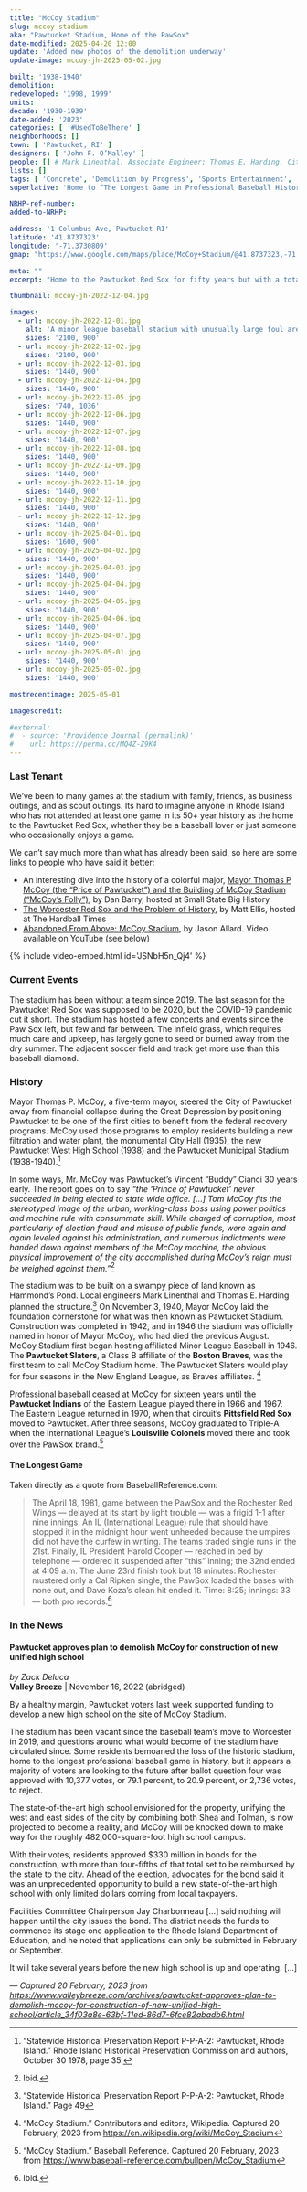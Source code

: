 ```yaml
---
title: "McCoy Stadium"
slug: mccoy-stadium
aka: "Pawtucket Stadium, Home of the PawSox"
date-modified: 2025-04-20 12:00
update: 'Added new photos of the demolition underway'
update-image: mccoy-jh-2025-05-02.jpg

built: '1938-1940'
demolition:
redeveloped: '1998, 1999'
units:
decade: '1930-1939'
date-added: '2023'
categories: [ '#UsedToBeThere' ]
neighborhoods: []
town: [ 'Pawtucket, RI' ]
designers: [ 'John F. O’Malley' ]
people: [] # Mark Linenthal, Associate Engineer; Thomas E. Harding, City Engineer
lists: []
tags: [ 'Concrete', 'Demolition by Progress', 'Sports Entertainment', 'The Superlatives' ]
superlative: 'Home to “The Longest Game in Professional Baseball History,” which occured on April 18 1981 for 33 innings'

NRHP-ref-number:
added-to-NRHP:

address: '1 Columbus Ave, Pawtucket RI'
latitude: '41.8737323'
longitude: '-71.3730809'
gmap: "https://www.google.com/maps/place/McCoy+Stadium/@41.8737323,-71.3730809,16z/data=!4m6!3m5!1s0x89e45ca625dcce45:0x7955f665bc3f8cdc!8m2!3d41.873317!4d-71.3700983!16zL20vMDQ2ODNz"

meta: ""
excerpt: "Home to the Pawtucket Red Sox for fifty years but with a total history of 83 years"

thumbnail: mccoy-jh-2022-12-04.jpg

images:
  - url: mccoy-jh-2022-12-01.jpg
    alt: 'A minor league baseball stadium with unusually large foul area and much space behind home plate. The roof structure was built in the 1940s and cantilevers over the bulk of the stadium seats but none of the infield. The constructions is concrete and brick, with modern accessibility improvements added in the late 1990s.'
    sizes: '2100, 900'
  - url: mccoy-jh-2022-12-02.jpg
    sizes: '2100, 900'
  - url: mccoy-jh-2022-12-03.jpg
    sizes: '1440, 900'
  - url: mccoy-jh-2022-12-04.jpg
    sizes: '1440, 900'
  - url: mccoy-jh-2022-12-05.jpg
    sizes: '740, 1036'
  - url: mccoy-jh-2022-12-06.jpg
    sizes: '1440, 900'
  - url: mccoy-jh-2022-12-07.jpg
    sizes: '1440, 900'
  - url: mccoy-jh-2022-12-08.jpg
    sizes: '1440, 900'
  - url: mccoy-jh-2022-12-09.jpg
    sizes: '1440, 900'
  - url: mccoy-jh-2022-12-10.jpg
    sizes: '1440, 900'
  - url: mccoy-jh-2022-12-11.jpg
    sizes: '1440, 900'
  - url: mccoy-jh-2022-12-12.jpg
    sizes: '1440, 900'
  - url: mccoy-jh-2025-04-01.jpg
    sizes: '1600, 900'
  - url: mccoy-jh-2025-04-02.jpg
    sizes: '1440, 900'
  - url: mccoy-jh-2025-04-03.jpg
    sizes: '1440, 900'
  - url: mccoy-jh-2025-04-04.jpg
    sizes: '1440, 900'
  - url: mccoy-jh-2025-04-05.jpg
    sizes: '1440, 900'
  - url: mccoy-jh-2025-04-06.jpg
    sizes: '1440, 900'
  - url: mccoy-jh-2025-04-07.jpg
    sizes: '1440, 900'
  - url: mccoy-jh-2025-05-01.jpg
    sizes: '1440, 900'
  - url: mccoy-jh-2025-05-02.jpg
    sizes: '1440, 900'

mostrecentimage: 2025-05-01

imagescredit:

#external:
#  - source: 'Providence Journal (permalink)'
#    url: https://perma.cc/MQ4Z-Z9K4
---
```


### Last Tenant

We’ve been to many games at the stadium with family, friends, as business outings, and as scout outings. Its hard to imagine anyone in Rhode Island who has not attended at least one game in its 50+ year history as the home to the Pawtucket Red Sox, whether they be a baseball lover or just someone who occasionally enjoys a game. 

We can’t say much more than what has already been said, so here are some links to people who have said it better:

+ An interesting dive into the history of a colorful major, [Mayor Thomas P McCoy (the “Price of Pawtucket”) and the Building of McCoy Stadium (“McCoy’s Folly”)](http://smallstatebighistory.com/mayor-thomas-p-mccoy-the-prince-of-pawtucket-and-the-building-of-mccoy-stadium-mccoys-folly/), by Dan Barry, hosted at Small State Big History
+ [The Worcester Red Sox and the Problem of History](https://tht.fangraphs.com/baseball-in-the-rustbelt-the-loss-of-the-pawtucket-red-sox/), by Matt Ellis, hosted at The Hardball Times
+ [Abandoned From Above: McCoy Stadium](https://www.youtube.com/watch?v=JSNbH5n_Qj4), by Jason Allard. Video available on YouTube (see below)

{% include video-embed.html id='JSNbH5n_Qj4' %}


### Current Events

The stadium has been without a team since 2019. The last season for the Pawtucket Red Sox was supposed to be 2020, but the COVID-19 pandemic cut it short. The stadium has hosted a few concerts and events since the Paw Sox left, but few and far between. The infield grass, which requires much care and upkeep, has largely gone to seed or burned away from the dry summer. The adjacent soccer field and track get more use than this baseball diamond. 


### History

Mayor Thomas P. McCoy, a five-term mayor, steered the City of Pawtucket away from financial collapse during the Great Depression by positioning Pawtucket to be one of the first cities to benefit from the federal recovery programs. McCoy used those programs to employ residents building a new filtration and water plant, the monumental City Hall (1935), the new Pawtucket West High School (1938) and the Pawtucket Municipal Stadium (1938-1940).[^1]

[^1]: “Statewide Historical Preservation Report P-P-A-2: Pawtucket, Rhode Island.” Rhode Island Historical Preservation Commission and authors, October 30 1978, page 35.

In some ways, Mr. McCoy was Pawtucket’s Vincent “Buddy” Cianci 30 years early. The report goes on to say _“the ‘Prince of Pawtucket’ never succeeded in being elected to state wide office. […] Tom McCoy fits the stereotyped image of the urban, working-class boss using power politics and machine rule with consummate skill. While charged of corruption, most particularly of election fraud and misuse of public funds, were again and again leveled against his administration, and numerous indictments were handed down against members of the McCoy machine, the obvious physical improvement of the city accomplished during McCoy’s reign must be weighed against them.”_[^2]

[^2]: Ibid.

The stadium was to be built on a swampy piece of land known as Hammond’s Pond. Local engineers Mark Linenthal and Thomas E. Harding planned the structure.[^3] On November 3, 1940, Mayor McCoy laid the foundation cornerstone for what was then known as Pawtucket Stadium. Construction was completed in 1942, and in 1946 the stadium was officially named in honor of Mayor McCoy, who had died the previous August. McCoy Stadium first began hosting affiliated Minor League Baseball in 1946. The **Pawtucket Slaters**, a Class B affiliate of the **Boston Braves**, was the first team to call McCoy Stadium home. The Pawtucket Slaters would play for four seasons in the New England League, as Braves affiliates. [^4] 

[^3]: “Statewide Historical Preservation Report P-P-A-2: Pawtucket, Rhode Island.” Page 49

[^4]: “McCoy Stadium.” Contributors and editors, Wikipedia. Captured 20 February, 2023 from https://en.wikipedia.org/wiki/McCoy_Stadium 

Professional baseball ceased at McCoy for sixteen years until the **Pawtucket Indians** of the Eastern League played there in 1966 and 1967. The Eastern League returned in 1970, when that circuit’s **Pittsfield Red Sox** moved to Pawtucket. After three seasons, McCoy graduated to Triple-A when the International League’s **Louisville Colonels** moved there and took over the PawSox brand.[^5]

[^5]: “McCoy Stadium.” Baseball Reference. Captured 20 February, 2023 from https://www.baseball-reference.com/bullpen/McCoy_Stadium

#### The Longest Game

Taken directly as a quote from BaseballReference.com:

> The April 18, 1981, game between the PawSox and the Rochester Red Wings — delayed at its start by light trouble — was a frigid 1-1 after nine innings. An IL (International League) rule that should have stopped it in the midnight hour went unheeded because the umpires did not have the curfew in writing. The teams traded single runs in the 21st. Finally, IL President Harold Cooper — reached in bed by telephone — ordered it suspended after “this” inning; the 32nd ended at 4:09 a.m. The June 23rd finish took but 18 minutes: Rochester mustered only a Cal Ripken single, the PawSox loaded the bases with none out, and Dave Koza’s clean hit ended it. Time: 8:25; innings: 33 — both pro records.[^6]

[^6]: Ibid.


### In the News

#### Pawtucket approves plan to demolish McCoy for construction of new unified high school

_by Zack Deluca_  
**Valley Breeze** | November 16, 2022 (abridged)

By a healthy margin, Pawtucket voters last week supported funding to develop a new high school on the site of McCoy Stadium.

The stadium has been vacant since the baseball team’s move to Worcester in 2019, and questions around what would become of the stadium have circulated since. Some residents bemoaned the loss of the historic stadium, home to the longest professional baseball game in history, but it appears a majority of voters are looking to the future after ballot question four was approved with 10,377 votes, or 79.1 percent, to 20.9 percent, or 2,736 votes, to reject.

The state-of-the-art high school envisioned for the property, unifying the west and east sides of the city by combining both Shea and Tolman, is now projected to become a reality, and McCoy will be knocked down to make way for the roughly 482,000-square-foot high school campus.

With their votes, residents approved $330 million in bonds for the construction, with more than four-fifths of that total set to be reimbursed by the state to the city. Ahead of the election, advocates for the bond said it was an unprecedented opportunity to build a new state-of-the-art high school with only limited dollars coming from local taxpayers.

Facilities Committee Chairperson Jay Charbonneau […] said nothing will happen until the city issues the bond. The district needs the funds to commence its stage one application to the Rhode Island Department of Education, and he noted that applications can only be submitted in February or September.

It will take several years before the new high school is up and operating. […]

— _Captured 20 February, 2023 from https://www.valleybreeze.com/archives/pawtucket-approves-plan-to-demolish-mccoy-for-construction-of-new-unified-high-school/article_34f03a8e-63bf-11ed-86d7-6fce82abadb6.html_